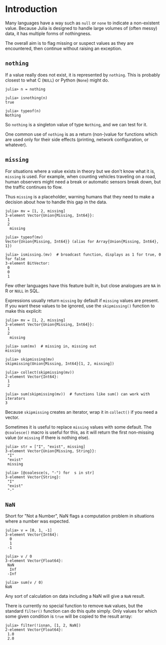 # Introduction

Many languages have a way such as `null` or `none` to indicate a non-existent value.
Because Julia is designed to handle large volumes of (often messy) data, it has multiple forms of nothingness.

The overall aim is to flag missing or suspect values as they are encountered, then continue without raising an exception.

## `nothing`

If a value really does not exist, it is represented by `nothing`. This is probably closest to what C (`NULL`) or Python (`None`) might do.

```julia-repl
julia> n = nothing

julia> isnothing(n)
true

julia> typeof(n)
Nothing
```

So `nothing` is a singleton value of type `Nothing`, and we can test for it.

One common use of `nothing` is as a return (non-)value for functions which are used only for their side effects (printing, network configuration, or whatever).

## `missing`

For situations where a value exists in theory but we don't know what it is, `missing` is used. 
For example, when counting vehicles traveling on a road, human observers might need a break or automatic sensors break down, but the traffic continues to flow.

Thus `missing` is a placeholder, warning humans that they need to make a decision about how to handle this gap in the data.

```julia-repl
julia> mv = [1, 2, missing]
3-element Vector{Union{Missing, Int64}}:
 1
 2
  missing

julia> typeof(mv)
Vector{Union{Missing, Int64}} (alias for Array{Union{Missing, Int64}, 1})

julia> ismissing.(mv)  # broadcast function, displays as 1 for true, 0 for false
3-element BitVector:
 0
 0
 1
```

Few other languages have this feature built in, but close analogues are `NA` in R or `NULL` in SQL.

Expressions usually return `missing` by default if `missing` values are present.
If you want these values to be ignored, use the `skipmissing()` function to make this explicit:

```julia-repl
julia> mv = [1, 2, missing]
3-element Vector{Union{Missing, Int64}}:
 1
 2
  missing

julia> sum(mv)  # missing in, missing out
missing

julia> skipmissing(mv)
skipmissing(Union{Missing, Int64}[1, 2, missing])

julia> collect(skipmissing(mv))
2-element Vector{Int64}:
 1
 2

julia> sum(skipmissing(mv))  # functions like sum() can work with iterators
3
```

Because `skipmissing` creates an iterator, wrap it in `collect()` if you need a vector.

Sometimes it is useful to replace `missing` values with some default.
The `@coalesce()` macro is useful for this, as it will return the first non-missing value (or `missing` if there is nothing else).

```julia-repl
julia> str = ["I", "exist", missing]
3-element Vector{Union{Missing, String}}:
 "I"
 "exist"
 missing

julia> [@coalesce(s, "-") for  s in str]
3-element Vector{String}:
 "I"
 "exist"
 "-"
```

## `NaN`

Short for "Not a Number", NaN flags a computation problem in situations where a number was expected.

```julia-repl
julia> v = [0, 1, -1]
3-element Vector{Int64}:
  0
  1
 -1

julia> v / 0
3-element Vector{Float64}:
 NaN
  Inf
 -Inf
 
julia> sum(v / 0)
NaN
```

Any sort of calculation on data including a NaN will give a `NaN` result.

There is currently no special function to remove `NaN` values, but the standard `filter()` function can do this quite simply.
Only values for which some given condition is `true` will be copied to the result array:

```julia-repl
julia> filter(!isnan, [1, 2, NaN])
2-element Vector{Float64}:
 1.0
 2.0
```
